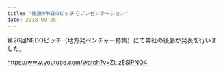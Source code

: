 ```yaml
---
title: "後藤がNEDOピッチでプレゼンテーション"
date: 2018-09-25
---
```


第26回NEDOピッチ（地方発ベンチャー特集）にて弊社の後藤が発表を行いました。 

https://www.youtube.com/watch?v=Zt_zESlPNQ4  